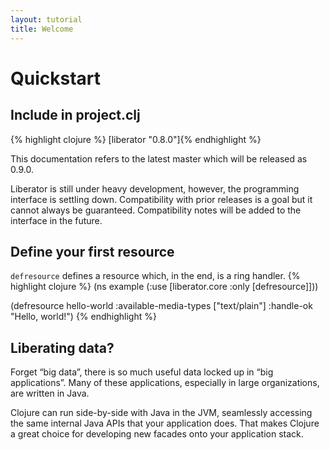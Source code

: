 ```yaml
---
layout: tutorial
title: Welcome
---
```

# Quickstart
## Include in project.clj
{% highlight clojure %}
[liberator "0.8.0"]{% endhighlight %}

This documentation refers to the latest master which will be released
as 0.9.0. 

<div class="alert alert-warning">Liberator is still under heavy
development, however, the programming interface is settling down.
Compatibility with prior releases is a goal but it cannot always be
guaranteed. Compatibility notes will be added to the interface in 
the future.</div>


## Define your first resource 
````defresource```` defines a resource which, in the end, is a ring handler.
{% highlight clojure %}
(ns example
  (:use [liberator.core :only [defresource]]))

(defresource hello-world
  :available-media-types ["text/plain"]
  :handle-ok "Hello, world!")
{% endhighlight %}

## Liberating data?

Forget “big data”, there is so much useful data locked up in “big
applications”. Many of these applications, especially in large
organizations, are written in Java.

Clojure can run side-by-side with Java in the JVM, seamlessly
accessing the same internal Java APIs that your application does. That
makes Clojure a great choice for developing new facades onto your
application stack.
